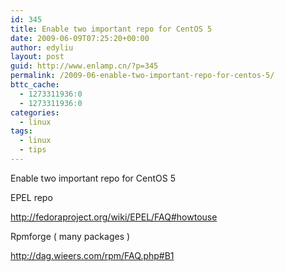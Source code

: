 ```yaml
---
id: 345
title: Enable two important repo for CentOS 5
date: 2009-06-09T07:25:20+00:00
author: edyliu
layout: post
guid: http://www.enlamp.cn/?p=345
permalink: /2009-06-enable-two-important-repo-for-centos-5/
bttc_cache:
  - 1273311936:0
  - 1273311936:0
categories:
  - linux
tags:
  - linux
  - tips
---
```

Enable two important repo for CentOS 5

EPEL repo
  
http://fedoraproject.org/wiki/EPEL/FAQ#howtouse

Rpmforge ( many packages )
  
http://dag.wieers.com/rpm/FAQ.php#B1